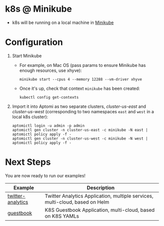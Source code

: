 # k8s @ Minikube
* k8s will be running on a local machine in [Minikube](https://github.com/kubernetes/minikube)

# Configuration
1. Start Minikube
    * For example, on Mac OS (pass params to ensure Minikube has enough resources, use xhyve):
      ```
      minikube start --cpus 4 --memory 12288 --vm-driver xhyve
      ```
    * Once it's up, check that context `minikube` has been created:
      ```
      kubectl config get-contexts
      ```   
   
2. Import it into Aptomi as two separate clusters, *cluster-us-east* and *cluster-us-west* (corresponding to two namespaces `east` and `west` in a local k8s cluster):
    ```
    aptomictl login -u admin -p admin
    aptomictl gen cluster -n cluster-us-east -c minikube -N east | aptomictl policy apply -f -
    aptomictl gen cluster -n cluster-us-west -c minikube -N west | aptomictl policy apply -f -
    ```
# Next Steps
You are now ready to run our examples!

Example    | Description
-----------|------------
[twitter-analytics](../examples/twitter-analytics) | Twitter Analytics Application, multiple services, multi-cloud, based on Helm
[guestbook](../examples/guestbook) | K8S Guestbook Application, multi-cloud, based on K8S YAMLs